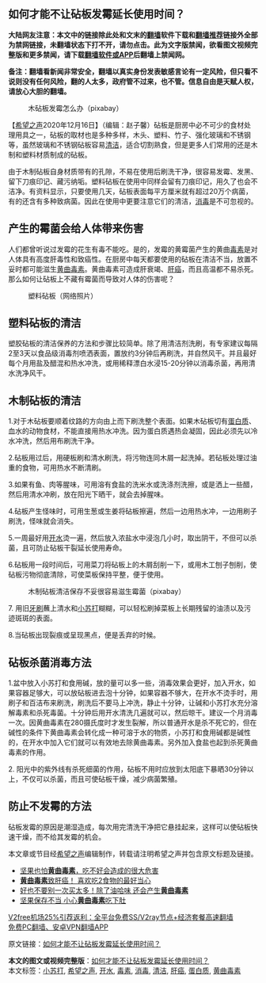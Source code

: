  <h2>如何才能不让砧板发霉延长使用时间？</h2> <p class="notice"><b>大陆网友注意：本文中的链接除此处和文末的<a href="https://github.com/bannedbook/fanqiang" >翻墙</a>软件下载和<a href="https://github.com/killgcd/justmysocks/blob/master/README.md">翻墙推荐</a>链接外全部为禁网链接，未翻墙状态下打不开，请勿点击。此为文字版禁闻，欲看图文视频完整版和更多禁闻，请下载<a href="https://github.com/bannedbook/fanqiang">翻墙软件或APP</a>后翻墙上禁闻网。</p><p>备注：翻墙看新闻非常安全，翻墙以真实身份发表敏感言论有一定风险，但只看不说则没有任何风险，翻的人太多，政府管不过来，也不管。信息自由是天赋人权，请放心大胆的翻墙。</b></p>  <div class="entry"> <figure><figcaption>木砧板发霉怎么办（pixabay）</figcaption></figure> <p>【<span class='wp_keywordlink_affiliate'><a href="https://www.soundofhope.org" title="希望之声" target="_blank">希望之声</a></span>2020年12月16日】（编辑：赵子馨）砧板是厨房中必不可少的食材处理用具之一，砧板的取材也是多种多样，木头、塑料、竹子、强化玻璃和不锈钢等，虽然玻璃和不锈钢砧板容易<a href="https://www.bannedbook.org/bnews/tag/%E6%B8%85%E6%B4%81/" class="st_tag internal_tag" rel="tag" title="标签 清洁 下的日志">清洁</a>，适合切割熟食，但是更多人们常用的还是木制和塑料材质制成的砧板。</p> <p>由于木制砧板自身材质带有的孔隙，不易在使用后刷洗干净，很容易发霉、发黑、留下刀痕印记、藏污纳垢。塑料砧板在使用中同样会留有刀痕印记，用久了也会不洁净。有资料显示，只要使用几天，砧板表面每平方厘米就有超过20万个病菌，有的还含有多种致病菌。因此在使用中更要注意它们的清洁，<a href="https://www.bannedbook.org/bnews/tag/%E6%B6%88%E6%AF%92/" class="st_tag internal_tag" rel="tag" title="标签 消毒 下的日志">消毒</a>是不可忽视的。</p> <h2><strong>产生的霉菌会给人体带来伤害</strong></h2> <p>人们都曾听说过发霉的花生有毒不能吃。是的，发霉的黄霉菌产生的黄曲<a href="https://www.bannedbook.org/bnews/tag/%E6%AF%92%E7%B4%A0/" class="st_tag internal_tag" rel="tag" title="标签 毒素 下的日志">毒素</a>是对人体具有高度肝毒性和致癌性。在厨房中每天都要使用的砧板在清洁不当，放置不妥时都可能滋生<a href="https://www.bannedbook.org/bnews/tag/%E9%BB%84%E6%9B%B2%E6%AF%92%E7%B4%A0/" class="st_tag internal_tag" rel="tag" title="标签 黄曲毒素 下的日志">黄曲毒素</a>。黄曲毒素可造成肝衰竭、<a href="https://www.bannedbook.org/bnews/tag/%E8%82%9D%E7%99%8C/" class="st_tag internal_tag" rel="tag" title="标签 肝癌 下的日志">肝癌</a>，而且高温都不易杀死。那么如何让砧板上不藏有霉菌而导致对人体的伤害呢？</p> <figure><figcaption>塑料砧板（网络照片）</figcaption></figure> <h2><strong>塑料砧板的清洁</strong></h2> <p>塑胶砧板的清洁保养的方法和步骤比较简单。除了用清洁剂洗刷，有专家建议每隔2至3天以食品级消毒剂喷洒表面，置放约3分钟后再刷洗，并自然风干。并且最好每个月用盐及醋混和热水冲洗，或用稀释漂白水浸15-20分钟以消毒杀菌，再用清水洗净风干。</p>  <h2><strong>木制砧板的清洁</strong></h2> <p>1.对于木砧板要顺着纹路的方向由上而下刷洗整个表面。如果木砧板切有<a href="https://www.bannedbook.org/bnews/tag/%E8%9B%8B%E7%99%BD%E8%B4%A8/" class="st_tag internal_tag" rel="tag" title="标签 蛋白质 下的日志">蛋白质</a>、血水的动物食材，不能直接用热水冲洗。因为蛋白质遇热会凝固，因此必须先以冷水冲洗，然后用布刷洗干净。</p> <p>2.砧板用过后，用硬板刷和清水刷洗，将污物连同木屑一起洗掉。若砧板处理过油重的食物，可用热水不断清刷。</p> <p>3.如果有鱼、肉等腥味，可用溶有食盐的洗米水或洗涤剂洗擦，或是洒上一些醋，然后用清水冲刷，放在阳光下晒干，就会去掉腥味。</p> <p>4.砧板产生怪味时，可用生葱或生姜将砧板擦遍，然后一边用热水冲，一边用刷子刷洗，怪味就会消失。</p>  <p>5.一周最好用<a href="https://www.bannedbook.org/bnews/tag/%e5%bc%80%e6%b0%b4/" class="st_tag internal_tag" rel="tag" title="标签 开水 下的日志">开水</a>烫一遍，然后放入浓盐水中浸泡几小时，取出阴干，不但可以杀菌，且可防止砧板干裂延长使用寿命。</p> <p>6.砧板用一段时间后，可用菜刀将砧板上的木屑刮削一下，或用木工刨子刨削，使砧板污物彻底清除，可使菜板保持平整，便于使用。</p> <figure><figcaption>木制砧板清洁保存不妥很容易滋生霉菌（pixabay）</figcaption></figure> <p>7. 用旧<span class='wp_keywordlink'><a href="https://www.bannedbook.org/forum2/topic2874.html" title="杜斌《牙刷》" target="_blank">牙刷</a></span>蘸上清水和<a href="https://www.bannedbook.org/bnews/tag/%e5%b0%8f%e8%8b%8f%e6%89%93/" class="st_tag internal_tag" rel="tag" title="标签 小苏打 下的日志">小苏打</a>糊糊，可以轻松刷掉菜板上长期残留的油渍以及污迹斑斑的表面。</p> <p>8.当砧板出现裂痕或呈现黑点，便是丢弃的时候。</p>  <h2><strong>砧板杀菌消毒方法</strong></h2> <p>1.盆中放入小苏打和食用碱，放的量可以多一些，消毒效果会更好，加入开水，如果容器足够大，可以放砧板进去泡十分钟，如果容器不够大，在开水不烫手时，用刷子和百洁布来刷洗，刷洗后不要马上冲洗，静止十分钟，让碱和小苏打水充分溶解毒素和杀死毒菌。十分钟后用开水清洗几遍就可以，然后晾干。建议一个月消毒一次。因黄曲毒素在280摄氏度时才发生裂解，所以普通开水是杀不死它的，但在碱性的条件下黄曲毒素会转化成一种可溶于水的物质，小苏打和食用碱都是碱性的，在开水中加入它们就可以有效地去除黄曲毒素。另外加入食盐也起到杀死黄曲毒素的作用。</p> <p>2. 阳光中的紫外线有杀死细菌的作用，砧板不用时应放到太阳底下暴晒30分钟以上，不仅可以杀菌，而且可使砧板干燥，减少病菌繁殖。</p> <h2><strong>防止不发霉的方法</strong></h2> <p>砧板发霉的原因是潮湿造成，每次用完清洗干净把它悬挂起来，这样可以使砧板快速干燥，而不给其发霉的机会。</p> <p>本文章或节目经<a href="https://www.bannedbook.org/bnews/tag/%e5%b8%8c%e6%9c%9b%e4%b9%8b%e5%a3%b0/" class="st_tag internal_tag" rel="tag" title="标签 希望之声 下的日志">希望之声</a>编辑制作，转载请注明希望之声并包含原文标题及链接。</p>  <ul class='op-related-articles' title='相关阅读'> <li><a href='https://www.bannedbook.org/bnews/comments/20201216/1448687.html' target='_blank'>坚果也怕<b>黄曲毒素</b>，吃不好会造成的很大危害</a></li> <li><a href='https://www.bannedbook.org/bnews/comments/20200810/1377624.html' target='_blank'><b>黄曲毒素</b>致肝癌！ 喜欢吃2食物的最好当心</a></li> <li><a href='https://www.bannedbook.org/bnews/health/20181028/1022224.html' target='_blank'>好也不要别一次买太多！除了油哈味 还会产生<b>黄曲毒素</b></a></li> <li><a href='https://www.bannedbook.org/bnews/health/20170716/792590.html' target='_blank'>坚果保存不当 小心<b>黄曲毒素</b>吃下肚</a></li> </ul> <p class="texttj"> <a href="https://github.com/bannedbook/fanqiang/wiki/V2ray%E6%9C%BA%E5%9C%BA" target="_blank">V2free机场25%引荐返利：全平台免费SS/V2ray节点+经济套餐高速翻墙</a><br/> <a href="https://github.com/bannedbook/fanqiang/wiki/%E7%A6%81%E9%97%BB%E7%BD%91%E5%AE%89%E5%8D%93%E7%BF%BB%E5%A2%99%E6%96%B0%E9%97%BBAPP" target="_blank">免费PC翻墙、安卓VPN翻墙APP</a></p><p>原文链接：<a class="src_link"  href="https://www.soundofhope.org/post/454480" target="_blank">如何才能不让砧板发霉延长使用时间？</a></p><a name='sharetosocial'></a>       <div><b>本文的图文或视频完整版</b>：<a href='https://www.bannedbook.org/bnews/comments/20201217/1449680.html'>如何才能不让砧板发霉延长使用时间？</a></div>  </div><!--END ENTRY--> <div class="postfooter"> <div>本文标签：<a href="https://www.bannedbook.org/bnews/tag/%e5%b0%8f%e8%8b%8f%e6%89%93/" rel="tag">小苏打</a>, <a href="https://www.bannedbook.org/bnews/tag/%e5%b8%8c%e6%9c%9b%e4%b9%8b%e5%a3%b0/" rel="tag">希望之声</a>, <a href="https://www.bannedbook.org/bnews/tag/%e5%bc%80%e6%b0%b4/" rel="tag">开水</a>, <a href="https://www.bannedbook.org/bnews/tag/%E6%AF%92%E7%B4%A0/" rel="tag">毒素</a>, <a href="https://www.bannedbook.org/bnews/tag/%E6%B6%88%E6%AF%92/" rel="tag">消毒</a>, <a href="https://www.bannedbook.org/bnews/tag/%E6%B8%85%E6%B4%81/" rel="tag">清洁</a>, <a href="https://www.bannedbook.org/bnews/tag/%E8%82%9D%E7%99%8C/" rel="tag">肝癌</a>, <a href="https://www.bannedbook.org/bnews/tag/%E8%9B%8B%E7%99%BD%E8%B4%A8/" rel="tag">蛋白质</a>, <a href="https://www.bannedbook.org/bnews/tag/%E9%BB%84%E6%9B%B2%E6%AF%92%E7%B4%A0/" rel="tag">黄曲毒素</a></div>  </div><!--END POSTFOOTER--> 
